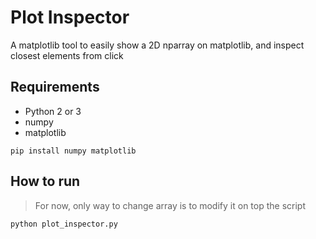 # Plot Inspector

A matplotlib tool to easily show a 2D nparray on matplotlib, and inspect closest elements from click

## Requirements
- Python 2 or 3
- numpy
- matplotlib

~~~
pip install numpy matplotlib
~~~

## How to run
> For now, only way to change array is to modify it on top the script

~~~
python plot_inspector.py 
~~~
